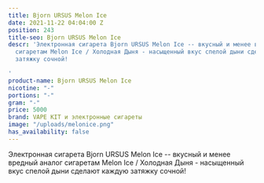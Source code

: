 ```yaml
---
title: Bjorn URSUS Melon Ice
date: 2021-11-22 04:04:00 Z
position: 243
title-seo: Bjorn URSUS Melon Ice
descr: 'Электронная сигарета Bjorn URSUS Melon Ice -- вкусный и менее вредный аналог
  сигаретам Melon Ice / Холодная Дыня - насыщенный вкус спелой дыни сделают каждую
  затяжку сочной!

'
product-name: Bjorn URSUS Melon Ice
nicotine: "-"
portions: "-"
gram: "-"
price: 5000
brand: VAPE KIT и электронные сигареты
image: "/uploads/melonice.png"
has_availability: false
---
```


Электронная сигарета Bjorn URSUS Melon Ice -- вкусный и менее вредный аналог сигаретам Melon Ice / Холодная Дыня - насыщенный вкус спелой дыни сделают каждую затяжку сочной!
